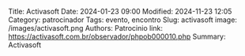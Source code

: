 Title: Activasoft
Date: 2024-01-23 09:00
Modified: 2024-11-23 12:05
Category: patrocinador
Tags: evento, encontro
Slug: activasoft
image: /images/activasoft.png
Authors: Patrocinio
link: https://activasoft.com.br/observador/phpob000010.php
Summary: Activasoft
